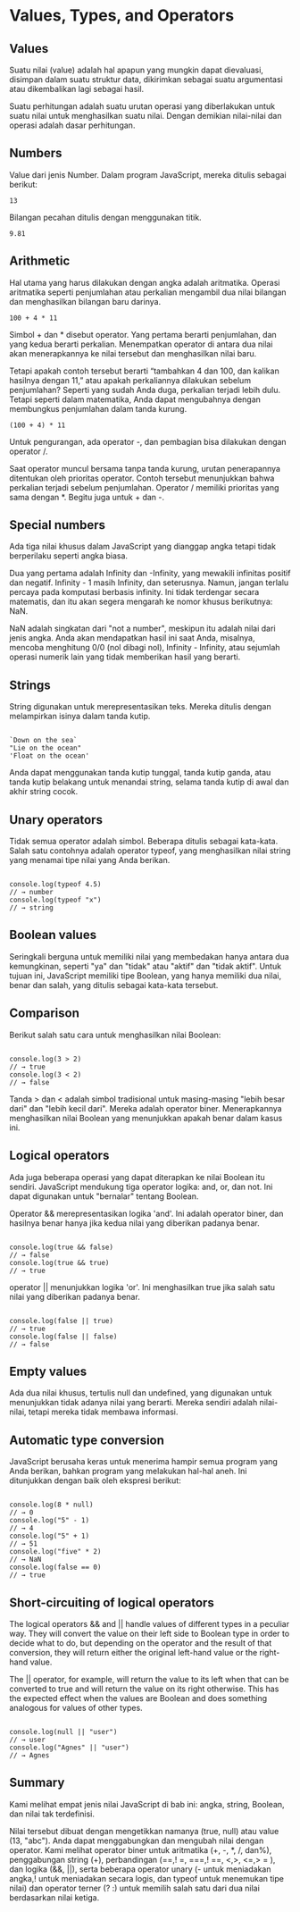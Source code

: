 # Values, Types, and Operators

## Values
Suatu nilai (value) adalah hal apapun yang mungkin dapat dievaluasi, disimpan dalam suatu struktur data, dikirimkan sebagai suatu argumentasi atau dikembalikan lagi sebagai hasil.

Suatu perhitungan adalah suatu urutan operasi yang diberlakukan untuk suatu nilai untuk menghasilkan suatu nilai. Dengan demikian nilai-nilai dan operasi adalah dasar perhitungan.

## Numbers
Value dari jenis Number. Dalam program JavaScript, mereka ditulis sebagai berikut:

<code>13</code>

Bilangan pecahan ditulis dengan menggunakan titik.

<code>9.81</code>

## Arithmetic
Hal utama yang harus dilakukan dengan angka adalah aritmatika. Operasi aritmatika seperti penjumlahan atau perkalian mengambil dua nilai bilangan dan menghasilkan bilangan baru darinya.

<code>100 + 4 * 11</code>

Simbol + dan * disebut operator. Yang pertama berarti penjumlahan, dan yang kedua berarti perkalian. Menempatkan operator di antara dua nilai akan menerapkannya ke nilai tersebut dan menghasilkan nilai baru.

Tetapi apakah contoh tersebut berarti “tambahkan 4 dan 100, dan kalikan hasilnya dengan 11,” atau apakah perkaliannya dilakukan sebelum penjumlahan? Seperti yang sudah Anda duga, perkalian terjadi lebih dulu. Tetapi seperti dalam matematika, Anda dapat mengubahnya dengan membungkus penjumlahan dalam tanda kurung.

<code>(100 + 4) * 11</code>

Untuk pengurangan, ada operator -, dan pembagian bisa dilakukan dengan operator /.

Saat operator muncul bersama tanpa tanda kurung, urutan penerapannya ditentukan oleh prioritas operator. Contoh tersebut menunjukkan bahwa perkalian terjadi sebelum penjumlahan. Operator / memiliki prioritas yang sama dengan *. Begitu juga untuk + dan -.

## Special numbers
Ada tiga nilai khusus dalam JavaScript yang dianggap angka tetapi tidak berperilaku seperti angka biasa.

Dua yang pertama adalah Infinity dan -Infinity, yang mewakili infinitas positif dan negatif. Infinity - 1 masih Infinity, dan seterusnya. Namun, jangan terlalu percaya pada komputasi berbasis infinity. Ini tidak terdengar secara matematis, dan itu akan segera mengarah ke nomor khusus berikutnya: NaN.

NaN adalah singkatan dari "not a number", meskipun itu adalah nilai dari jenis angka. Anda akan mendapatkan hasil ini saat Anda, misalnya, mencoba menghitung 0/0 (nol dibagi nol), Infinity - Infinity, atau sejumlah operasi numerik lain yang tidak memberikan hasil yang berarti.

## Strings
String digunakan untuk merepresentasikan teks. Mereka ditulis dengan melampirkan isinya dalam tanda kutip.

<code>
`Down on the sea`
"Lie on the ocean"
'Float on the ocean'
</code>

Anda dapat menggunakan tanda kutip tunggal, tanda kutip ganda, atau tanda kutip belakang untuk menandai string, selama tanda kutip di awal dan akhir string cocok.

## Unary operators
Tidak semua operator adalah simbol. Beberapa ditulis sebagai kata-kata. Salah satu contohnya adalah operator typeof, yang menghasilkan nilai string yang menamai tipe nilai yang Anda berikan.

<code>
console.log(typeof 4.5)
// → number
console.log(typeof "x")
// → string
</code>

## Boolean values
Seringkali berguna untuk memiliki nilai yang membedakan hanya antara dua kemungkinan, seperti "ya" dan "tidak" atau "aktif" dan "tidak aktif". Untuk tujuan ini, JavaScript memiliki tipe Boolean, yang hanya memiliki dua nilai, benar dan salah, yang ditulis sebagai kata-kata tersebut.

## Comparison
Berikut salah satu cara untuk menghasilkan nilai Boolean:

<code>
console.log(3 > 2)
// → true
console.log(3 < 2)
// → false
</code>

Tanda > dan < adalah simbol tradisional untuk masing-masing "lebih besar dari" dan "lebih kecil dari". Mereka adalah operator biner. Menerapkannya menghasilkan nilai Boolean yang menunjukkan apakah benar dalam kasus ini.

## Logical operators
Ada juga beberapa operasi yang dapat diterapkan ke nilai Boolean itu sendiri. JavaScript mendukung tiga operator logika: and, or, dan not. Ini dapat digunakan untuk "bernalar" tentang Boolean.

Operator && merepresentasikan logika 'and'. Ini adalah operator biner, dan hasilnya benar hanya jika kedua nilai yang diberikan padanya benar.

<code>
console.log(true && false)
// → false
console.log(true && true)
// → true
</code>

operator || menunjukkan logika 'or'. Ini menghasilkan true jika salah satu nilai yang diberikan padanya benar.

<code>
console.log(false || true)
// → true
console.log(false || false)
// → false
</code>

## Empty values
Ada dua nilai khusus, tertulis null dan undefined, yang digunakan untuk menunjukkan tidak adanya nilai yang berarti. Mereka sendiri adalah nilai-nilai, tetapi mereka tidak membawa informasi.

## Automatic type conversion
JavaScript berusaha keras untuk menerima hampir semua program yang Anda berikan, bahkan program yang melakukan hal-hal aneh. Ini ditunjukkan dengan baik oleh ekspresi berikut:

<code>
console.log(8 * null)
// → 0
console.log("5" - 1)
// → 4
console.log("5" + 1)
// → 51
console.log("five" * 2)
// → NaN
console.log(false == 0)
// → true
</code>

## Short-circuiting of logical operators
The logical operators && and || handle values of different types in a peculiar way. They will convert the value on their left side to Boolean type in order to decide what to do, but depending on the operator and the result of that conversion, they will return either the original left-hand value or the right-hand value.

The || operator, for example, will return the value to its left when that can be converted to true and will return the value on its right otherwise. This has the expected effect when the values are Boolean and does something analogous for values of other types.

<code>
console.log(null || "user")
// → user
console.log("Agnes" || "user")
// → Agnes
</code>

## Summary
Kami melihat empat jenis nilai JavaScript di bab ini: angka, string, Boolean, dan nilai tak terdefinisi.

Nilai tersebut dibuat dengan mengetikkan namanya (true, null) atau value (13, "abc"). Anda dapat menggabungkan dan mengubah nilai dengan operator. Kami melihat operator biner untuk aritmatika (+, -, *, /, dan%), penggabungan string (+), perbandingan (==,! =, ===,! ==, <,>, <=,> = ), dan logika (&&, ||), serta beberapa operator unary (- untuk meniadakan angka,! untuk meniadakan secara logis, dan typeof untuk menemukan tipe nilai) dan operator terner (? :) untuk memilih salah satu dari dua nilai berdasarkan nilai ketiga.